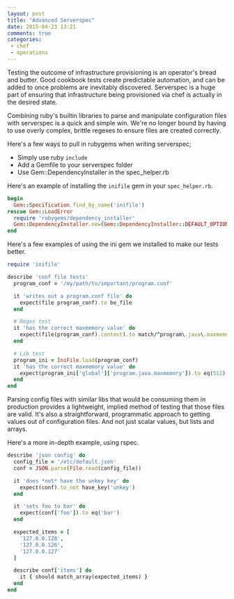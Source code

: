 ```yaml
---
layout: post
title: "Advanced Serverspec"
date: 2015-04-23 13:21
comments: true
categories:
 - chef
 - operations
---
```


Testing the outcome of infrastructure provisioning is an operator's bread and
butter. Good cookbook tests create predictable automation, and can be added to
once problems are inevitably discovered. Serverspec is a huge part of ensuring
that infrastructure being provisioned via chef is actually in the desired
state.

Combining ruby's builtin libraries to parse and manipulate configuration files
with serverspec is a quick and simple win. We're no longer bound by having to
use overly complex, brittle regexes to ensure files are created correctly.

Here's a few ways to pull in rubygems when writing serverspec;

* Simply use ruby `include`
* Add a Gemfile to your serverspec folder
* Use Gem::DependencyInstaller in the spec_helper.rb

Here's an example of installing the `inifile` gem in your `spec_helper.rb`.

``` ruby Install a gem in spec_helper.rb
begin
  Gem::Specification.find_by_name('inifile')
rescue Gem::LoadError
  require 'rubygems/dependency_installer'
  Gem::DependencyInstaller.new(Gem::DependencyInstaller::DEFAULT_OPTIONS).install('inifile')
end
```

Here's a few examples of using the ini gem we installed to make our tests better.

```ruby Parse an ini file
require 'inifile'

describe 'conf file tests'
  program_conf = '/my/path/to/important/program.conf'

  it 'writes out a program.conf file' do
    expect(file program_conf).to be_file
  end

  # Regex test
  it 'has the correct maxmemory value' do
    expect(file(program_conf).content).to match/^program\.java\.maxmemory.*=.*512.*$/
  end

  # Lib test
  program_ini = IniFile.load(program_conf)
  it 'has the correct maxmemory value' do
    expect(program_ini['global']['program.java.maxmemory']).to eq(512)
  end
end
```

Parsing config files with similar libs that would be consuming them in
production provides a lightweight, implied method of testing that those files
are valid. It's also a straightforward, programmatic approach to getting values
out of configuration files. And not just scalar values, but lists and arrays.

Here's a more in-depth example, using rspec.

```ruby Parse a json file, check some values, and ensure all items are present in a list
describe 'json config' do
  config_file = '/etc/default.json'
  conf = JSON.parse(File.read(config_file))

  it 'does *not* have the unkey key' do
    expect(conf).to_not have_key('unkey')
  end

  it 'sets foo to bar' do
    expect(conf['foo']).to eq('bar')
  end

  expected_items = [
    '127.0.0.128',
    '127.0.0.126',
    '127.0.0.127'
  ]

  describe conf['items'] do
    it { should match_array(expected_items) }
  end
end
```

